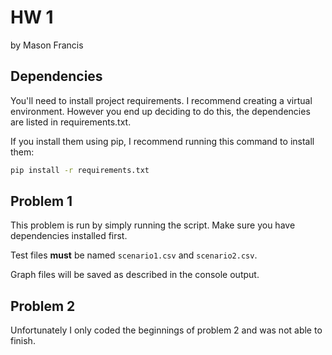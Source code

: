 # HW 1

by Mason Francis

## Dependencies

You'll need to install project requirements. I recommend creating a virtual environment. However you end up deciding to do this, the dependencies are listed in requirements.txt. 

If you install them using pip, I recommend running this command to install them:

```bash
pip install -r requirements.txt
```

## Problem 1

This problem is run by simply running the script. Make sure you have dependencies installed first. 

Test files **must** be named `scenario1.csv` and `scenario2.csv`. 

Graph files will be saved as described in the console output. 


## Problem 2

Unfortunately I only coded the beginnings of problem 2 and was not able to finish. 
